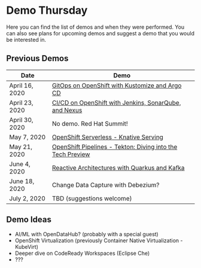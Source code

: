 # Demo Thursday

Here you can find the list of demos and when they were performed.  You can also see plans for upcoming demos and suggest a demo that you would be interested in.

## Previous Demos

| Date           | Demo                                                                                                             |
| -------------- | ---------------------------------------------------------------------------------------------------------------- |
| April 16, 2020 | [GitOps on OpenShift with Kustomize and Argo CD](https://github.com/demo-thursday/gitops-kustomize-argocd)       |
| April 23, 2020 | [CI/CD on OpenShift with Jenkins, SonarQube, and Nexus](https://github.com/demo-thursday/cicd-openshift-jenkins) |
| April 30, 2020 | No demo. Red Hat Summit!                                                                                         |
| May 7, 2020    | [OpenShift Serverless - Knative Serving](https://github.com/demo-thursday/openshift-serverless-knative-serving)                                                                           |
| May 21, 2020   | [OpenShift Pipelines - Tekton: Diving into the Tech Preview](https://github.com/demo-thursday/openshift-pipelines-tekton) |
| June 4, 2020   | [Reactive Architectures with Quarkus and Kafka](https://github.com/demo-thursday/quarkus-kafka-tekton) |
| June 18, 2020  | Change Data Capture with Debezium? |
| July 2, 2020   | TBD (suggestions welcome) |

## Demo Ideas

* AI/ML with OpenDataHub? (probably with a special guest)
* OpenShift Virtualization (previously Container Native Virtualization - KubeVirt)
* Deeper dive on CodeReady Workspaces (Eclipse Che)
* ???
